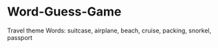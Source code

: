 # Word-Guess-Game
Travel theme
Words: suitcase, airplane, beach, cruise, packing, snorkel, passport
